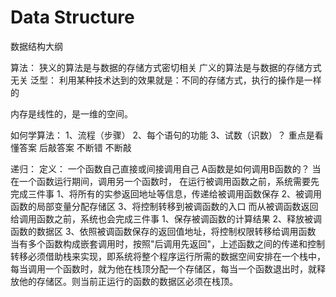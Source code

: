 # Data Structure
数据结构大纲

算法：
    狭义的算法是与数据的存储方式密切相关
    广义的算法是与数据的存储方式无关
        泛型：
            利用某种技术达到的效果就是：不同的存储方式，执行的操作是一样的

内存是线性的，是一维的空间。

如何学算法：
    1、流程（步骤）
    2、每个语句的功能
    3、试数（识数）？
    重点是看懂答案
    后敲答案 不断错 不断敲

递归：
    定义：
        一个函数自己直接或间接调用自己
            A函数是如何调用B函数的？
                当在一个函数运行期间，调用另一个函数时，
                    在运行被调用函数之前，系统需要先完成三件事
                        1、将所有的实参返回地址等信息，传递给被调用函数保存
                        2、被调用函数的局部变量分配存储区
                        3、将控制转移到被调函数的入口
                    而从被调函数返回给调用函数之前，系统也会完成三件事
                        1、保存被调函数的计算结果
                        2、释放被调函数的数据区
                        3、依照被调函数保存的返回值地址，将控制权限转移给调用函数
                    当有多个函数构成嵌套调用时，按照"后调用先返回"，上述函数之间的传递和控制转移必须借助栈来实现，即系统将整个程序运行所需的数据空间安排在一个栈中，
                    每当调用一个函数时，就为他在栈顶分配一个存储区，每当一个函数退出时，就释放他的存储区。则当前正运行的函数的数据区必须在栈顶。